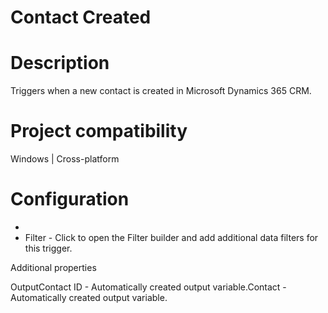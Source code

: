 ﻿# Contact Created

# Description

Triggers when a new contact is created in Microsoft Dynamics 365 CRM.

# Project compatibility

Windows | Cross-platform

# Configuration

* 
* Filter - Click to open the Filter builder and add additional data filters for this trigger.

Additional properties

OutputContact ID - Automatically created output variable.Contact - Automatically created output variable.
